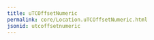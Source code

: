 ```yaml
---
title: uTCOffsetNumeric
permalink: core/Location.uTCOffsetNumeric.html
jsonid: utcoffsetnumeric
---
```


